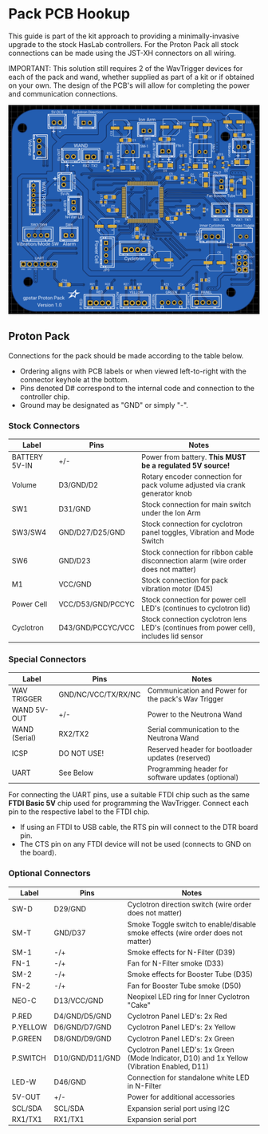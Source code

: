 # Pack PCB Hookup

This guide is part of the kit approach to providing a minimally-invasive upgrade to the stock HasLab controllers. For the Proton Pack all stock connections can be made using the JST-XH connectors on all wiring.

IMPORTANT: This solution still requires 2 of the WavTrigger devices for each of the pack and wand, whether supplied as part of a kit or if obtained on your own. The design of the PCB's will allow for completing the power and communication connections.

![](images/PackPCB-Labels.png)

## Proton Pack

Connections for the pack should be made according to the table below.

- Ordering aligns with PCB labels or when viewed left-to-right with the connector keyhole at the bottom.
- Pins denoted D# correspond to the internal code and connection to the controller chip.
- Ground may be designated as "GND" or simply "-".

### Stock Connectors

| Label | Pins | Notes |
|-------|------|-------|
| BATTERY 5V-IN | +/\- | Power from battery. **This MUST be a regulated 5V source!** |
| Volume | D3/GND/D2 | Rotary encoder connection for pack volume adjusted via crank generator knob |
| SW1 | D31/GND | Stock connection for main switch under the Ion Arm |
| SW3/SW4 | GND/D27/D25/GND | Stock connection for cyclotron panel toggles, Vibration and Mode Switch |
| SW6 | GND/D23 | Stock connection for ribbon cable disconnection alarm (wire order does not matter) |
| M1 | VCC/GND | Stock connection for pack vibration motor (D45) |
| Power Cell | VCC/D53/GND/PCCYC | Stock connection for power cell LED's (continues to cyclotron lid) |
| Cyclotron | D43/GND/PCCYC/VCC | Stock connection cyclotron lens LED's (continues from power cell), includes lid sensor |

### Special Connectors

| Label | Pins | Notes |
|-------|------|-------|
| WAV TRIGGER | GND/NC/VCC/TX/RX/NC | Communication and Power for the pack's Wav Trigger |
| WAND 5V-OUT | +/\- | Power to the Neutrona Wand |
| WAND (Serial) | RX2/TX2 | Serial communication to the Neutrona Wand |
| ICSP | DO NOT USE! | Reserved header for bootloader updates (reserved) |
| UART | See Below | Programming header for software updates (optional) |

For connecting the UART pins, use a suitable FTDI chip such as the same **FTDI Basic 5V** chip used for programming the WavTrigger. Connect each pin to the respective label to the FTDI chip.

- If using an FTDI to USB cable, the RTS pin will connect to the DTR board pin.
- The CTS pin on any FTDI device will not be used (connects to GND on the board).

### Optional Connectors

| Label | Pins | Notes |
|-------|------|-------|
| SW-D | D29/GND | Cyclotron direction switch (wire order does not matter) |
| SM-T | GND/D37| Smoke Toggle switch to enable/disable smoke effects (wire order does not matter) |
| SM-1 | \-/+ | Smoke effects for N-Filter (D39) |
| FN-1 | \-/+ | Fan for N-Filter smoke (D33) |
| SM-2 | \-/+ | Smoke effects for Booster Tube (D35) |
| FN-2 | \-/+ | Fan for Booster Tube smoke (D50) |
| NEO-C | D13/VCC/GND | Neopixel LED ring for Inner Cyclotron "Cake" |
| P.RED | D4/GND/D5/GND | Cyclotron Panel LED's: 2x Red |
| P.YELLOW | D6/GND/D7/GND | Cyclotron Panel LED's: 2x Yellow |
| P.GREEN | D8/GND/D9/GND | Cyclotron Panel LED's: 2x Green |
| P.SWITCH | D10/GND/D11/GND | Cyclotron Panel LED's: 1x Green (Mode Indicator, D10) and 1x Yellow (Vibration Enabled, D11) |
| LED-W | D46/GND | Connection for standalone white LED in N-Filter |
| 5V-OUT | +/\- | Power for additional accessories |
| SCL/SDA | SCL/SDA | Expansion serial port using I2C |
| RX1/TX1 | RX1/TX1 | Expansion serial port |

